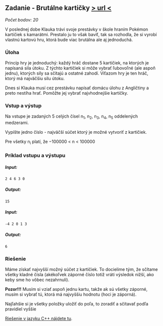 ## Zadanie - Brutálne kartičky [> url <](https://zenit.ksp.sk/task/zenit21skb)

_Počet bodov: 20_

V poslednej dobe Klauka trávi svoje prestávky v škole hraním Pokémon kartičiek s kamarátmi. Prestalo ju to však baviť, tak sa rozhodla, že si vyrobí vlastnú kartovú hru, ktorá bude viac brutálna ale aj jednoduchá.

### Úloha

Princíp hry je jednoduchý: každý hráč dostane 5 kartičiek, na ktorých je napísaná sila útoku. Z týchto kartičiek si môže vybrať ľubovoľné (ale aspoň jednu), ktorých sily sa sčítajú a ostatné zahodí. Víťazom hry je ten hráč, ktorý má najväčšiu silu útoku.

Dnes si Klauka musí cez prestávku napísať domácu úlohu z Angličtiny a preto nestíha hrať. Pomôžte jej vybrať najvhodnejšie kartičky.

### Vstup a výstup

Na vstupe je zadaných 5 celých čísel n<sub>1</sub>, n<sub>2</sub>, n<sub>3</sub>, n<sub>4</sub>, n<sub>5</sub> oddelených medzerami.

Vypíšte jedno číslo - najväčší súčet ktorý je možné vytvoriť z kartičiek.

Pre všetky n<sub>i</sub> platí, že −100000 < n < 100000

### Príklad vstupu a výstupu

##### Input:

```2 4 6 3 0```

##### Output:

```15```

##### Input:

```-4 2 0 1 3```

##### Output:

```6```

### Riešenie

Máme získať najvyšší možný súčet z kartičiek. To docielime tým, že sčítame všetky kladné čísla (akékoľvek záporné
číslo totiž vráti výsledok nižší, ako keby sme ho vôbec nezahrnuli).

**Pozor!!!** Musím si vziať aspoň jednu kartu, takže ak sú všetky záporné, musím si vybrať tú, ktorá má
najvyššiu hodnotu (hoci je záporná).

Najľahšie si je všetky položky uložiť do poľa, to zoradiť a sčítavať podľa pravidiel vyššie

[Riešenie v jazyku C++ nájdete tu](zenit21skb.cpp).